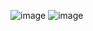 ![image](https://user-images.githubusercontent.com/1501327/137407051-ba0b8566-8b11-47fa-8f29-e88b4ed2226e.png)
![image](https://user-images.githubusercontent.com/1501327/137407143-70566f7d-ce69-4dc5-8f02-ea17ca4c8481.png)

